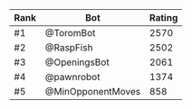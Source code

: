 Rank|Bot|Rating
---|---|---
#1|@ToromBot|2570
#2|@RaspFish|2502
#3|@OpeningsBot|2061
#4|@pawnrobot|1374
#5|@MinOpponentMoves|858
